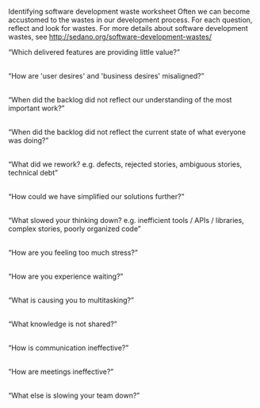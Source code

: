 Identifying software development waste worksheet
Often we can become accustomed to the wastes in our development process. For each question, reflect and look for wastes. For more details about software development wastes, see http://sedano.org/software-development-wastes/

“Which delivered features are providing little value?”
<br/><br/>

“How are 'user desires' and 'business desires' misaligned?”
<br/><br/>

“When did the backlog did not reflect our understanding of the most important work?”
<br/><br/>

“When did the backlog did not reflect the current state of what everyone was doing?”
<br/><br/>

“What did we rework? e.g. defects, rejected stories, ambiguous stories, technical debt”
<br/><br/>

“How could we have simplified our solutions further?”
<br/><br/>

“What slowed your thinking down? e.g.
inefficient tools / APIs / libraries, complex stories, poorly organized code”
<br/><br/>

“How are you feeling too much stress?”
<br/><br/>

“How are you experience waiting?”
<br/><br/>

“What is causing you to multitasking?”
<br/><br/>

“What knowledge is not shared?”
<br/><br/>

“How is communication ineffective?”
<br/><br/>

“How are meetings ineffective?”
<br/><br/>

“What else is slowing your team down?”
<br/><br/>
